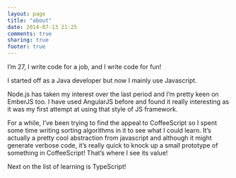 ```yaml
---
layout: page
title: "about"
date: 2014-07-13 21:25
comments: true
sharing: true
footer: true
---
```

I’m 27, I write code for a job, and I write code for fun!

I started off as a Java developer but now I mainly use Javascript.

Node.js has taken my interest over the last period and I’m pretty keen on EmberJS too. I have used AngularJS before and found it really interesting as it was my first attempt at using that style of JS framework.

For a while, I’ve been trying to find the appeal to CoffeeScript so I spent some time writing sorting algorithms in it to see what I could learn. It’s actually a pretty cool abstraction from javascript and although it might generate verbose code, it’s really quick to knock up a small prototype of something in CoffeeScript! That’s where I see its value!

Next on the list of learning is TypeScript!